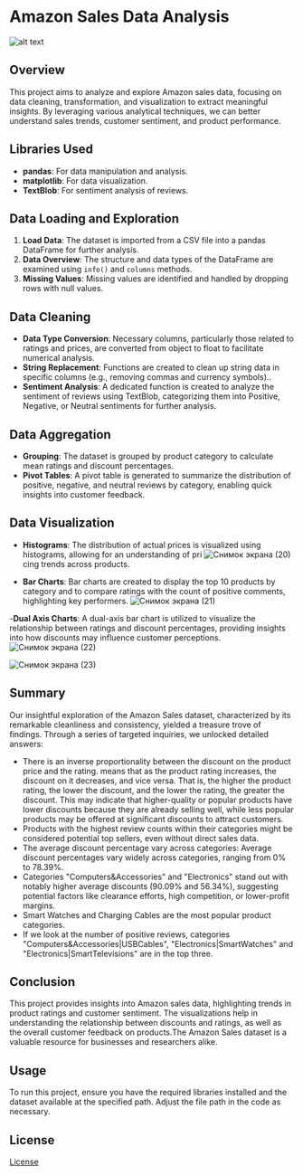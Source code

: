 # Amazon Sales Data Analysis

![alt text](https://static.seekingalpha.com/uploads/2017/7/11/9642931-1499797608109025_origin.jpg)

## Overview
This project aims to analyze and explore Amazon sales data, focusing on data cleaning, transformation, and visualization to extract meaningful insights. By leveraging various analytical techniques, we can better understand sales trends, customer sentiment, and product performance.

## Libraries Used
- **pandas**: For data manipulation and analysis.
- **matplotlib**: For data visualization.
- **TextBlob**: For sentiment analysis of reviews.

## Data Loading and Exploration
1. **Load Data**: The dataset is imported from a CSV file into a pandas DataFrame for further analysis.
2. **Data Overview**: The structure and data types of the DataFrame are examined using `info()` and `columns` methods.
3. **Missing Values**: Missing values are identified and handled by dropping rows with null values.

## Data Cleaning
- **Data Type Conversion**: Necessary columns, particularly those related to ratings and prices, are converted from object to float to facilitate numerical analysis.
- **String Replacement**: Functions are created to clean up string data in specific columns (e.g., removing commas and currency symbols)..
- **Sentiment Analysis**: A dedicated function is created to analyze the sentiment of reviews using TextBlob, categorizing them into Positive, Negative, or Neutral sentiments for further analysis.

## Data Aggregation
- **Grouping**: The dataset is grouped by product category to calculate mean ratings and discount percentages.
- **Pivot Tables**: A pivot table is generated to summarize the distribution of positive, negative, and neutral reviews by category, enabling quick insights into customer feedback.

## Data Visualization
- **Histograms**: The distribution of actual prices is visualized using histograms, allowing for an understanding of pri
  ![Снимок экрана (20)](https://github.com/user-attachments/assets/4c52e83a-2d2b-49fa-b4ef-2642c909c1c4)
cing trends across products.
 
- **Bar Charts**: Bar charts are created to display the top 10 products by category and to compare ratings with the count of positive comments, highlighting key performers.
 ![Снимок экрана (21)](https://github.com/user-attachments/assets/9faeffc9-f37b-47bf-a518-eee332ba5aba)

-**Dual Axis Charts**: A dual-axis bar chart is utilized to visualize the relationship between ratings and discount percentages, providing insights into how discounts may influence customer perceptions.
![Снимок экрана (22)](https://github.com/user-attachments/assets/746c8f06-3a6e-4e32-bdda-eda7cad9bbf2)

![Снимок экрана (23)](https://github.com/user-attachments/assets/7058217b-1574-485b-81d9-6c21ad65e36a)

## Summary
Our insightful exploration of the Amazon Sales dataset, characterized by its remarkable cleanliness and consistency, yielded a treasure trove of findings. Through a series of targeted inquiries, we unlocked detailed answers:
- There is an inverse proportionality between the discount on the product price and the rating. means that as the product rating increases, the discount on it decreases, and vice versa. That is, the higher the product rating, the lower the discount, and the lower the rating, the greater the discount. This may indicate that higher-quality or popular products have lower discounts because they are already selling well, while less popular products may be offered at significant discounts to attract customers.
- Products with the highest review counts within their categories might be considered potential top sellers, even without direct sales data.
- The average discount percentage vary across categories: Average discount percentages vary widely across categories, ranging from 0% to 78.39%.
- Categories "Computers&Accessories" and  "Electronics" stand out with notably higher average discounts (90.09% and 56.34%), suggesting potential factors like clearance efforts, high competition, or lower-profit margins.
- Smart Watches and Charging Cables are the most popular product categories.
- If we look at the number of positive reviews, categories "Computers&Accessories|USBCables", "Electronics|SmartWatches" and "Electronics|SmartTelevisions" are in the top three.

## Conclusion

This project provides insights into Amazon sales data, highlighting trends in product ratings and customer sentiment. The visualizations help in understanding the relationship between discounts and ratings, as well as the overall customer feedback on products.The Amazon Sales dataset is a valuable resource for businesses and researchers alike.

## Usage
To run this project, ensure you have the required libraries installed and the dataset available at the specified path. Adjust the file path in the code as necessary.

## License
[License](https://github.com/SonaYolcu/Amazon-Sales/blob/main/LICENSE.txt)



